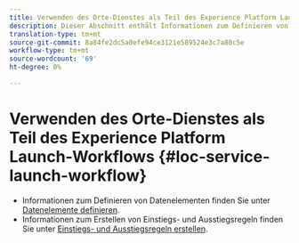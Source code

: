 ```yaml
---
title: Verwenden des Orte-Dienstes als Teil des Experience Platform Launch-Workflows
description: Dieser Abschnitt enthält Informationen zum Definieren von Datenelementen und zum Erstellen von Einstiegs- und Ausstiegsregeln in Experience Platform Launch, die mit dem Orte-Dienst verwendet werden können.
translation-type: tm+mt
source-git-commit: 8a84fe2dc5a0efe94ce3121e589524e3c7a80c5e
workflow-type: tm+mt
source-wordcount: '69'
ht-degree: 0%

---
```



# Verwenden des Orte-Dienstes als Teil des Experience Platform Launch-Workflows {#loc-service-launch-workflow}

* Informationen zum Definieren von Datenelementen finden Sie unter [Datenelemente definieren](/help/use-places-launch-workflow/define-data-elements.md).
* Informationen zum Erstellen von Einstiegs- und Ausstiegsregeln finden Sie unter [Einstiegs- und Ausstiegsregeln erstellen](/help/use-places-launch-workflow/create-rule-places-property.md).